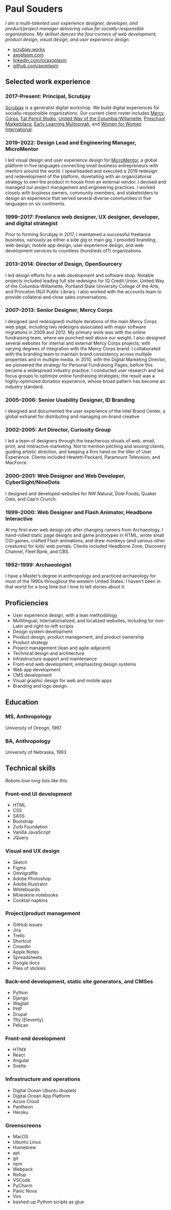 Paul Souders 
============

*I am a multi-talented user experience designer, developer, and product/project manager delivering value for socially-responsible organizations. My skillset dances the four corners of web development, product design, visual design, and user experience design.*

* [scrubjay.works](//scrubjay.works)
* [axoplasm.com](//axoplasm.com)
* [linkedin.com/in/axoplasm](//www.linkedin.com/in/axoplasm/)
* [github.com/axoplasm](//github.com/axoplasm/)



Selected work experience
------------------------

### 2017–Present: __Principal, Scrubjay__

[Scrubjay](//scrubjay.works) is a generalist digital workshop. We build digital experiences for socially-responsible organizations. Our current client roster includes [Mercy Corps](//mercycorps.org), [Fat Pencil Studio](//fatpencilstudio.com), [United Way of the Columbia-Willamette](//unitedway-pdx.org), [Preschool Marketplace](//preschoolmarketplace.org), [Early Learning Multnomah](//earlylearningmultnomah.org), and [Women for Women International](//womenforwomen.org).


### 2019–2022: __Design Lead and Engineering Manager, MicroMentor__

I led visual design and user experience design for [MicroMentor](//micromentor.org), a global platform in five languages connecting small business entrepreneurs with mentors around the world. I spearheaded and executed a 2019 redesign and redevelopment of the platform, dovetailing with an organizational strategy to own the product in-house from an external vendor. I devised and managed our project management and engineering practices. I worked closely with business owners, community members, and stakeholders to design an experience that served several diverse communities in five languages on six continents.


### 1999–2017: __Freelance web designer, UX designer, developer, and digital strategist__

Prior to forming Scrubjay in 2017, I maintained a successful freelance business, variously as either a side gig or main gig. I provided branding, web design, mobile app design, user experience design, and web development services to countless (hundreds of?) organizations. 


### 2013–2014: __Director of Design, OpenSourcery__

I led design efforts for a web development and software shop. Notable projects included leading full site redesigns for IQ Credit Union, United Way of the Columbia-Willamette, Portland State University College of the Arts, and Princeton (NJ) Public Library. I also worked with the accounts team to provide collateral and close sales conversations.


### 2007–2013: __Senior Designer, Mercy Corps__

I designed (and redesigned) multiple iterations of the main Mercy Corps web page, including two redesigns associated with major software migrations in 2009 and 2012. My primary work was with the online fundraising team, where we punched well above our weight. I also designed several websites for internal and external Mercy Corps projects, with varying degrees of integration with the Mercy Corps brand. I collaborated with the branding team to maintain brand consistency across multiple properties and in multiple media. In 2010, with the Digital Marketing Director, we pioneered the strategy for Personal Fundraising Pages, before this became a widespread industry practice. I conducted user research and led focus groups to optimize online fundraising strategies; the result was a highly-optimized donation experience, whose broad pattern has become an industry standard.


### 2005–2006: __Senior Usability Designer, ID Branding__

I designed and documented the user experience of the Intel Brand Center, a global extranet for distributing and managing on-brand creative


### 2002–2005: __Art Director, Curiosity Group__

I led a team of designers through the treacherous shoals of web, email, print, and interactive marketing. Not to mention pitching and wooing clients, guiding artistic direction, and keeping a firm hand on the tiller of User Experience. Clients included Hewlett-Packard, Paramount Television, and MacForce.


### 2000–2001: __Web Designer and Web Developer, CyberSight/NineDots__

I designed and developed websites for NW Natural, Dole Foods, Quaker Oats, and Cap’n Crunch. 


### 1999–2000: __Web Designer and Flash Animator, Headbone Interactive__

At my first-ever web design job after changing careers from Archaeology, I hand-rolled static page designs and game prototypes in HTML, wrote small CGI games, crafted Flash animations, and drew monkeys (and various other creatures) for kids‘ web portals. Clients included Headbone Zone, Discovery Channel, Fleet Bank, and CBS.


### 1992–1999: Archaeologist

I have a Master’s degree in anthropology and practiced archaeology for most of the 1990s throughout the western United States. I haven’t been in that world for a long time but I love to tell stories about it.


Proficiencies
-------------

- User experience design, with a lean methodology
- Multilingual, internationalized, and localized websites, including for non-Latin and right-to-left scripts
- Design system development
- Product design, product management, and product ownership
- Product strategy
- Project management (lean and agile-adjacent)
- Technical design and architecture
- Infrastructure support and maintenance
- Front-end web development, emphasizing design systems
- Web app development
- CMS development
- Visual graphic design for web and mobile apps
- Branding and logo design


Education
---------

### MS, Anthropology

University of Oreogn, 1997


### BA, Anthropology

University of Nebraska, 1993


Technical skills
----------------

*Robots love long lists like this.*


### Front-end UI development

- HTML
- CSS
- SASS
- Bootstrap
- Zurb Foundation
- Vanilla JavaScript
- JQuery


### Visual and UX design

- Sketch
- Figma
- Omnigraffle
- Adobe Photoshop
- Adobe Illustrator
- Whiteboards
- Moleskine notebooks
- Cocktail napkins


### Project/product management

- GitHub issues
- Jira
- Trello
- Shortcut
- CrowdIn
- Apple Notes
- Spreadsheets
- Google docs
- Piles of stickies


### Back-end development, static site generators, and CMSes

- Python
- Django
- Wagtail
- PHP
- Drupal
- 11ty (Eleventy)
- Pelican


### Front-end development

- HTMX
- React
- Angular
- Svelte


### Infrastructure and operations

- Digital Ocean Ubuntu droplets
- Digital Ocean App Platform
- Azure Cloud
- Pantheon
- Heroku


### Greenscreens 

- MacOS
- Ubuntu Linux
- Homebrew
- apt
- git
- npm
- Webpack
- Rollup
- VSCode
- PyCharm
- Panic Nova
- Vim
- bashed-up Python scripts as glue
